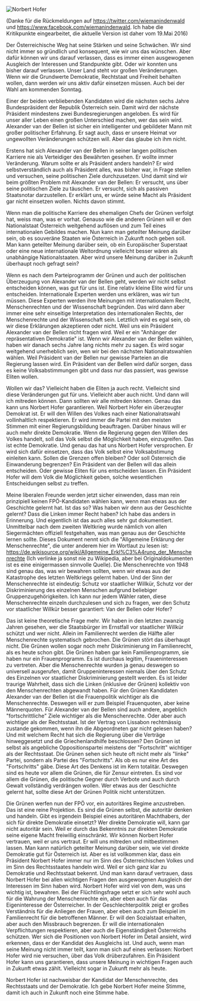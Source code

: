 ![Norbert Hofer](http://res.cloudinary.com/ontore/image/upload/c_scale,w_820/v1463584815/d7578d15820f71d97a1e4fd1805a3141__fpoe-kandidat-s1260_jpg_1370480_1164_y8eqii.jpg)

(Danke für die Rückmeldungen auf <https://twitter.com/wiemanindenwald> und <https://www.facebook.com/wiemanindenwald>. Ich habe die Kritikpunkte eingearbeitet, die aktuelle Version ist daher vom 19.Mai 2016)

Der Österreichische Weg hat seine Stärken und seine Schwächen. Wir sind nicht immer so gründlich und konsequent, wie wir uns das wünschen. Aber dafür können wir uns darauf verlassen, dass es immer einen ausgewogenen Ausgleich der Interessen und Standpunkte gibt. Oder wir konnten uns bisher darauf verlassen. Unser Land steht vor großen Veränderungen. Wenn wir die Grundwerte Demokratie, Rechtstaat und Freiheit behalten wollen, dann werden wir uns aktiv dafür einsetzen müssen. Auch bei der Wahl am kommenden Sonntag.

Einer der beiden verbliebenden Kandidaten wird die nächsten sechs Jahre Bundespräsident der Republik Österreich sein. Damit wird der nächste Präsident mindestens zwei Bundesregierungen angeloben. Es wird für unser aller Leben einen großen Unterschied machen, wer das sein wird. Alexander van der Bellen ist sicher ein intelligenter und gebildeter Mann mit großer politischer Erfahrung. Er sagt auch, dass er unsere Heimat vor ungewollten Veränderungen schützen will. Aber das glaube ich ihm nicht.

Erstens hat sich Alexander van der Bellen in seiner langen politischen Karriere nie als Verteidiger des Bewährten gesehen. Er wollte immer Veränderung. Warum sollte er als Präsident anders handeln? Er wird selbstverständlich auch als Präsident alles, was bisher war, in Frage stellen und versuchen, seine politischen Ziele durchzusetzen. Und damit sind wir beim größten Problem mit Alexander van der Bellen: Er versucht, uns über seine politischen Ziele zu täuschen. Er versucht, sich als passiven Staatsnotar darzustellen. Er erklärt uns, er würde seine Macht als Präsident gar nicht einsetzen wollen. Nichts davon stimmt.

Wenn man die politische Karriere des ehemaligen Chefs der Grünen verfolgt hat, weiss man, was er vorhat. Genauso wie die anderen Grünen will er den Nationalstaat Österreich weitgehend auflösen und zum Teil eines internationalen Gebildes machen. Nun kann man geteilter Meinung darüber sein, ob es souveräne Staaten wie Österreich in Zukunft noch geben soll. Man kann geteilter Meinung darüber sein, ob ein Europäischer Superstaat oder eine neue internationale Weltordnung vielleicht besser wären als unabhängige Nationalstaaten. Aber wird unsere Meinung darüber in Zukunft überhaupt noch gefragt sein?

Wenn es nach dem Parteiprogramm der Grünen und auch der politischen Überzeugung von Alexander van der Bellen geht, werden wir nicht selbst entscheiden können, was gut für uns ist. Eine relativ kleine Elite wird für uns entscheiden. Internationale Experten werden uns erklären, was wir tun müssen. Diese Experten werden ihre Meinungen mit internationalem Recht, Menschenrechten und der Wissenschaft begründen. Das wird dann aber immer eine sehr einseitige Interpretation des internationalen Rechts, der Menschenrechte und der Wissenschaft sein. Letztlich wird es egal sein, ob wir diese Erklärungen akzeptieren oder nicht. Weil uns ein Präsident Alexander van der Bellen nicht fragen wird. Weil er ein "Anhänger der repräsentativen Demokratie" ist. Wenn wir Alexander van der Bellen wählen, haben wir danach sechs Jahre lang nichts mehr zu sagen. Es wird sogar weitgehend unerheblich sein, wen wir bei den nächsten Nationalratswahlen wählen. Weil Präsident van der Bellen nur gewisse Parteien an die Regierung lassen wird. Ein Präsident van der Bellen wird dafür sorgen, dass es keine Volksabstimmungen gibt und dass nur das passiert, was gewisse Eliten wollen.

Wollen wir das? Vielleicht haben die Eliten ja auch recht. Vielleicht sind diese Veränderungen gut für uns. Vielleicht aber auch nicht. Und dann will ich mitreden können. Dann sollten wir alle mitreden können. Genau das kann uns Norbert Hofer garantieren. Weil Norbert Hofer ein überzeugter Demokrat ist. Er will den Willen des Volkes nach einer Nationalratswahl vollinhaltlich respektieren. Er wird immer die Partei mit den meisten Stimmen mit einer Regierungsbildung beauftragen. Darüber hinaus will er auch mehr direkte Demokratie. Wenn die Regierung gegen den Willen des Volkes handelt, soll das Volk selbst die Möglichkeit haben, einzugreifen. Das ist echte Demokratie. Und genau das hat uns Norbert Hofer versprochen. Er wird sich dafür einsetzen, dass das Volk selbst eine Volksabstimung einleiten kann. Sollen die Grenzen offen bleiben? Oder soll Österreich die Einwanderung begrenzen? Ein Präsident van der Bellen will das allein entscheiden. Oder gewisse Eliten für uns entscheiden lassen. Ein Präsident Hofer will dem Volk die Möglichkeit geben, solche wesentlichen Entscheidungen selbst zu treffen.

Meine liberalen Freunde werden jetzt sicher einwenden, dass man rein prinzipiell keinen FPÖ-Kandidaten wählen kann, wenn man etwas aus der Geschichte gelernt hat. Ist das so? Was haben wir denn aus der Geschichte gelernt? Dass die Linken immer Recht haben? Ich habe das anders in Erinnerung. Und eigentlich ist das auch alles sehr gut dokumentiert. Unmittelbar nach dem zweiten Weltkrieg wurde nämlich von allen Siegermächten offiziell festgehalten, was man genau aus der Geschichte lernen sollte. Dieses Dokument nennt sich die "Allgemeine Erklärung der Menschenrechte", die unter anderem hier im Wortlaut zu lesen ist: <https://de.wikisource.org/wiki/Allgemeine_Erkl%C3%A4rung_der_Menschenrechte> (Ich verlinke ja sonst nie zu Wikipedia, aber bei Originaldokumenten ist es eine einigermassen sinnvolle Quelle). Die Menschenrechte von 1948 sind genau das, was wir bewahren sollten, wenn wir etwas aus der Katastrophe des letzten Weltkriegs gelernt haben. Und der Sinn der Menschenrechte ist eindeutig: Schutz vor staatlicher Willkür, Schutz vor der Diskriminierung des einzelnen Menschen aufgrund beliebiger Gruppenzugehörigkeiten. Ich kann nur jedem Wähler raten, diese Menschenrechte einzeln durchzulesen und sich zu fragen, wer den Schutz vor staatlicher Willkür besser garantiert: Van der Bellen oder Hofer?

Das ist keine theoretische Frage mehr. Wir haben in den letzten zwanzig Jahren gesehen, wer die Staatsbürger im Ernstfall vor staatlicher Willkür schützt und wer nicht. Allein im Familienrecht werden die Hälfte aller Menschenrechte systematisch gebrochen. Die Grünen stört das überhaupt nicht. Die Grünen wollen sogar noch mehr Diskriminierung im Familienrecht, als es heute schon gibt. Die Grünen haben gar kein Familienprogramm, sie haben nur ein Frauenprogramm. Es ist durchaus legitim, Fraueninteressen zu vertreten. Aber die Menschenrechte wurden ja genau deswegen so universell ausgerufen, damit Gruppeninteressen niemals über den Schutz des Einzelnen vor staatlicher Diskriminierung gestellt werden. Es ist leider traurige Wahrheit, dass sich die Linken (inklusive der Grünen) kollektiv von den Menschenrechten abgewandt haben. Für den Grünen Kandidaten Alexander van der Bellen ist die Frauenpolitik wichtiger als die Menschenrechte. Deswegen will er zum Beispiel Frauenquoten, aber keine Männerquoten. Für Alexander van der Bellen sind auch andere, angeblich "fortschrittliche" Ziele wichtiger als die Menschenrechte. Oder aber auch wichtiger als der Rechtsstaat. Ist der Vertrag von Lissabon rechtmässig zustande gekommen, wenn ihn die Abgeordneten gar nicht gelesen haben? Und mit welchem Recht hat sich die Regierung über die Verträge hinweggesetzt und die Griechenlandhilfe beschlossen? Den Grünen ist selbst als angebliche Oppositionspartei meistens der "Fortschritt" wichtiger als der Rechtsstaat. Die Grünen sehen sich heute oft nicht mehr als "linke" Partei, sondern als Partei des "Fortschritts". Als ob es nur eine Art des "Fortschritts" gäbe. Diese Art des Denkens ist im Kern totalitär. Deswegen sind es heute vor allem die Grünen, die für Zensur eintreten. Es sind vor allem die Grünen, die politische Gegner durch Verbote und auch durch Gewalt vollständig verdrängen wollen. Wer etwas aus der Geschichte gelernt hat, sollte diese Art der Grünen Politik nicht unterstützen.

Die Grünen werfen nun der FPÖ vor, ein autoritäres Regime anzustreben. Das ist eine reine Projektion. Es sind die Grünen selbst, die autoritär denken und handeln. Gibt es irgendein Beispiel eines autoritären Machthabers, der sich für direkte Demokratie einsetzt? Wer direkte Demokratie will, kann gar nicht autoritär sein. Weil er durch das Bekenntnis zur direkten Demokratie seine eigene Macht freiwillig einschränkt. Wir können Norbert Hofer vertrauen, weil er uns vertraut. Er will uns mitreden und mitbestimmen lassen. Man kann natürlich geteilter Meinung darüber sein, wie viel direkte Demokratie gut für Österreich ist. Aber es ist vollkommen klar, dass ein Präsident Norbert Hofer immer nur im Sinn des Österreichischen Volkes und im Sinn des Rechtsstaates handeln wird. Weil er sich ganz klar zu Demokratie und Rechtsstaat bekennt. Und man kann darauf vertrauen, dass Norbert Hofer bei allen wichtigen Fragen den ausgewogenen Ausgleich der Interessen im Sinn haben wird. Norbert Hofer wird viel von dem, was uns wichtig ist, bewahren. Bei der Flüchtlingsfrage setzt er sich sehr wohl auch für die Wahrung der Menschenrechte ein, aber eben auch für das Eigeninteresse der Österreicher. In der Geschlechterpolitik zeigt er großes Verständnis für die Anliegen der Frauen, aber eben auch zum Beispiel im Familienrecht für die betroffenen Männer. Er will den Sozialstaat erhalten, aber auch den Missbrauch begrenzen. Er will die internationalen Verpflichtungen respektieren, aber auch die Eigenständigkeit Österreichs schützen. Wer sich die Positionen von Norbert Hofer im Detail ansieht, wird erkennen, dass er der Kandidat des Ausgleichs ist. Und auch, wenn man seine Meinung nicht immer teilt, kann man sich auf eines verlassen: Norbert Hofer wird nie versuchen, über das Volk drüberzufahren. Ein Präsident Hofer kann uns garantieren, dass unsere Meinung in wichtigen Fragen auch in Zukunft etwas zählt. Vielleicht sogar in Zukunft mehr als heute.

Norbert Hofer ist nachweisbar der Kandidat der Menschenrechte, des Rechtsstaats und der Demokratie. Ich gebe Norbert Hofer meine Stimme, damit ich auch in Zukunft noch eine Stimme habe.
